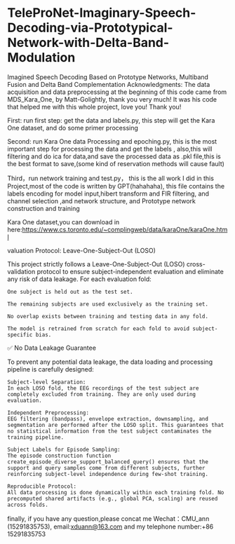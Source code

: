 # TeleProNet-Imaginary-Speech-Decoding-via-Prototypical-Network-with-Delta-Band-Modulation
Imagined Speech Decoding Based on Prototype Networks, Multiband Fusion and Delta Band Complementation
Acknowledgments: The data acquisition and data preprocessing at the beginning of this code came from MDS_Kara_One, by Matt-Golightly, thank you very much! It was his code that helped me with this whole project, love you! Thank you!

First: run first step: get the data and labels.py, this step will get the Kara One dataset, and do some primer processing

Second: run Kara One data Processing and epoching.py, this is the most important step for processing the data and get the labels ,
also,this will filtering and do ica for data,and save the processed data as .pkl file,this is the best format to save,(some kind of reservation methods will cause fault)

Third，run network training and test.py， this is the all work I did in this Project,most of the code is written by GPT(hahahaha),
this file contains the labels encoding for model input,hibert transform and FIR filtering, and channel selection ,and network structure, 
and Prototype network construction and training

Kara One dataset,you can download in here:https://www.cs.toronto.edu/~complingweb/data/karaOne/karaOne.html

valuation Protocol: Leave-One-Subject-Out (LOSO)

This project strictly follows a Leave-One-Subject-Out (LOSO) cross-validation protocol to ensure subject-independent evaluation and eliminate any risk of data leakage. For each evaluation fold:

    One subject is held out as the test set.

    The remaining subjects are used exclusively as the training set.

    No overlap exists between training and testing data in any fold.

    The model is retrained from scratch for each fold to avoid subject-specific bias.

✅ No Data Leakage Guarantee

To prevent any potential data leakage, the data loading and processing pipeline is carefully designed:

    Subject-level Separation:
    In each LOSO fold, the EEG recordings of the test subject are completely excluded from training. They are only used during evaluation.

    Independent Preprocessing:
    EEG filtering (bandpass), envelope extraction, downsampling, and segmentation are performed after the LOSO split. This guarantees that no statistical information from the test subject contaminates the training pipeline.

    Subject Labels for Episode Sampling:
    The episode construction function create_episode_diverse_support_balanced_query() ensures that the support and query samples come from different subjects, further reinforcing subject-level independence during few-shot training.

    Reproducible Protocol:
    All data processing is done dynamically within each training fold. No precomputed shared artifacts (e.g., global PCA, scaling) are reused across folds.
    
finally, if you have any question,please concat me  Wechat：CMU_ann (15291835753), email:xduann@163.com 
and my telephone number:+86 15291835753
